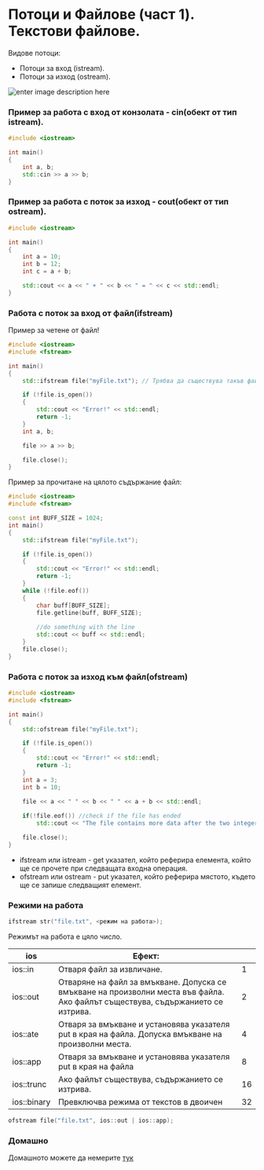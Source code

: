 <h1>Потоци и Файлове (част 1). Текстови файлове.</h1>

Видове потоци:
- Потоци за вход (istream).
- Потоци за изход (ostream).

![enter image description here](https://i.ibb.co/VDdDSnM/potoci.gif)


<h3>Пример за работа с вход от конзолата - cin(обект от тип istream).</h3>

```c++
#include <iostream>

int main()
{
	int a, b;
	std::cin >> a >> b;
}
```

<h3>Пример за работа с поток за изход - cout(обект от тип ostream).</h3>

```c++
#include <iostream>

int main()
{
	int a = 10;
	int b = 12;
	int c = a + b;

	std::cout << a << " + " << b << " = " << c << std::endl;
}
```
	
<h3>Работа с поток за вход от файл(ifstream)</h3>

Пример за четене от файл!

```c++
#include <iostream>
#include <fstream>

int main()
{
	std::ifstream file("myFile.txt"); // Трябва да съществува такъв файл!!!

	if (!file.is_open())
	{
		std::cout << "Error!" << std::endl;
		return -1;
	}
	int a, b;

	file >> a >> b;

	file.close();
}
```

Пример за прочитане на цялото съдържание файл:

```c++
#include <iostream>
#include <fstream>

const int BUFF_SIZE = 1024;
int main()
{
	std::ifstream file("myFile.txt");

	if (!file.is_open())
	{
		std::cout << "Error!" << std::endl;
		return -1;
	}
	while (!file.eof())
	{
		char buff[BUFF_SIZE];
		file.getline(buff, BUFF_SIZE);
		
		//do something with the line
		std::cout << buff << std::endl;
	}
	file.close();
}
```

<h3>Работа с поток за изход към файл(ofstream)</h3>
   
```c++
#include <iostream>
#include <fstream>

int main()
{
	std::ofstream file("myFile.txt");

	if (!file.is_open())
	{
		std::cout << "Error!" << std::endl;
		return -1;
	}
	int a = 3;
	int b = 10;

	file << a << " " << b << " " << a + b << std::endl;
	
	if(!file.eof()) //check if the file has ended
		std::cout << "The file contains more data after the two integers!" << std::endl;

	file.close();
}
```

- ifstream или istream - get указател, който реферира елемента, който ще се прочете при следващата входна операция. 
- ofstream или ostream - put указател, който реферира мястото, където ще се запише следващият елемент.

<h3>Режими на работа</h3>

```c++
ifstream str("file.txt", <режим на работа>);
```
Режимът на работа е цяло число. 

| ios         | Ефект:                                                                                                                           |    |
|-------------|----------------------------------------------------------------------------------------------------------------------------------|----|
| ios::in     | Отваря файл за извличане.                                                                                                        | 1  |
| ios::out    | Отваряне на файл за вмъкване. Допуска се вмъкване на произволни места във файла. Ако файлът съществува, съдържанието се изтрива. | 2  |
| ios::ate    | Отваря за вмъкване и установява указателя put в края на файла. Допуска вмъкване на произволни места.                             | 4  |
| ios::app    | Отваря за вмъкване и установява указателя put в края на файла                                                                    | 8  |
| ios::trunc  | Ако файлът съществува, съдържанието се изтрива.                                                                                  | 16 |
| ios::binary | Превключва режима от текстов в двоичен                                                                                           | 32 |

```c++
ofstream file("file.txt", ios::out | ios::app);
```

<h3>Домашно</h3>

Домашното можете да немерите [тук](https://www.hackerrank.com/domashno-2-oop)